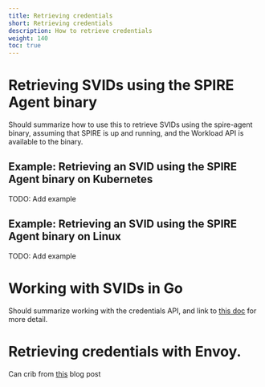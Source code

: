 ```yaml
---
title: Retrieving credentials
short: Retrieving credentials
description: How to retrieve credentials
weight: 140
toc: true
---
```


# Retrieving SVIDs using the SPIRE Agent binary

Should summarize how to use this to retrieve SVIDs using the spire-agent binary, assuming that SPIRE is up and running, and the Workload API is available to the binary.

## Example: Retrieving an SVID using the SPIRE Agent binary on Kubernetes

TODO: Add example

## Example: Retrieving an SVID using the SPIRE Agent binary on Linux

TODO: Add example

# Working with SVIDs in Go 

Should summarize working with the credentials API, and link to [this doc](/spiffe/svids/) for more detail.

# Retrieving credentials with Envoy.

Can crib from [this](https://blog.envoyproxy.io/using-spire-to-automatically-deliver-tls-certificates-to-envoy-for-stronger-authentication-be5606ac9c75) blog post 